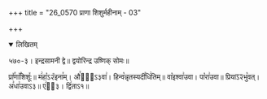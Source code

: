 +++
title = "26_0570 प्राणा शिशुर्महीनाम् - 03"

+++
<details open><summary>लिखितम्</summary>

५७०-३। इन्द्रसामनी द्वे॥ द्वयोरिन्द्र उष्णिक् सोमः॥

प्रा꣤꣯णा꣥꣯शिशूः꣤॥ म꣢हा꣡ऽ२꣮इना꣯म्। औ꣯हो᳐ऽ३वा꣢। हिन्व꣡न्नृतस्यदी꣯धि꣢तिम्॥ वा꣡इश्वा꣢उवा। पा꣡रा꣢उवा॥ प्रियाऽ᳒२᳒भु꣡वत्। अ꣣धा꣢उवाऽ३॥ ए꣢ऽ᳐३। द्वि꣢ताऽ१॥
</details>